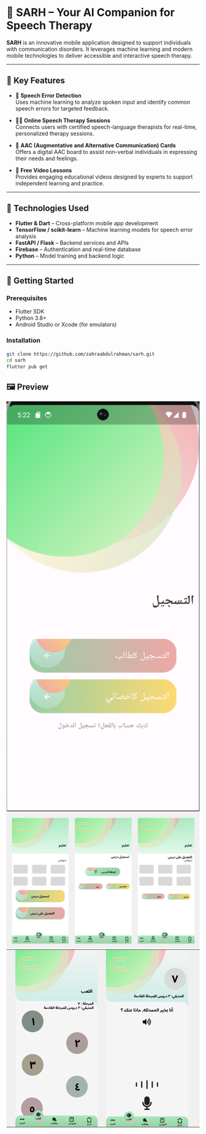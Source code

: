 # 🌟 SARH – Your AI Companion for Speech Therapy

**SARH** is an innovative mobile application designed to support individuals with communication disorders. It leverages machine learning and modern mobile technologies to deliver accessible and interactive speech therapy.

---

## 🧠 Key Features

- 🎤 **Speech Error Detection**  
  Uses machine learning to analyze spoken input and identify common speech errors for targeted feedback.

- 🧑‍⚕️ **Online Speech Therapy Sessions**  
  Connects users with certified speech-language therapists for real-time, personalized therapy sessions.

- 🧩 **AAC (Augmentative and Alternative Communication) Cards**  
  Offers a digital AAC board to assist non-verbal individuals in expressing their needs and feelings.

- 🎥 **Free Video Lessons**  
  Provides engaging educational videos designed by experts to support independent learning and practice.

---

## 📱 Technologies Used

- **Flutter & Dart** – Cross-platform mobile app development  
- **TensorFlow / scikit-learn** – Machine learning models for speech error analysis  
- **FastAPI / Flask** – Backend services and APIs  
- **Firebase** – Authentication and real-time database  
- **Python** – Model training and backend logic  

---

## 🚀 Getting Started

### Prerequisites

- Flutter SDK  
- Python 3.8+  
- Android Studio or Xcode (for emulators)

### Installation

```bash
git clone https://github.com/zahraabdulrahman/sarh.git
cd sarh
flutter pub get
```

## 🖼️ Preview

<img src="sarh_screenshots/1.png" alt="Chatbot UI" width="600"/>
<img src="sarh_screenshots/2.png" alt="Chatbot UI" width="600"/>
<img src="sarh_screenshots/3.png" alt="Chatbot UI" width="600"/>

